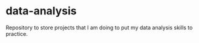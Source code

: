 # data-analysis
Repository to store projects that I am doing to put my data analysis skills to practice.
